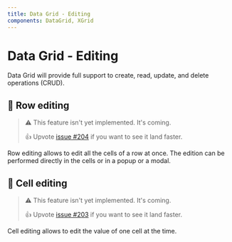 ```yaml
---
title: Data Grid - Editing
components: DataGrid, XGrid
---
```


# Data Grid - Editing

<p class="description">Data Grid will provide full support to create, read, update, and delete operations (CRUD).</p>

## 🚧 Row editing

> ⚠️ This feature isn't yet implemented. It's coming.
>
> 👍 Upvote [issue #204](https://github.com/mui-org/material-ui-x/issues/204) if you want to see it land faster.

Row editing allows to edit all the cells of a row at once.
The edition can be performed directly in the cells or in a popup or a modal.

## 🚧 Cell editing

> ⚠️ This feature isn't yet implemented. It's coming.
>
> 👍 Upvote [issue #203](https://github.com/mui-org/material-ui-x/issues/203) if you want to see it land faster.

Cell editing allows to edit the value of one cell at the time.
